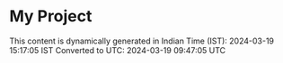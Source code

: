 # My Project

This content is dynamically generated in Indian Time (IST): 2024-03-19 15:17:05 IST
Converted to UTC: 2024-03-19 09:47:05 UTC
